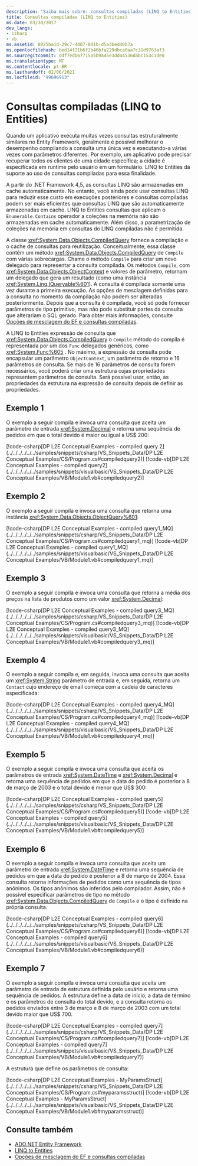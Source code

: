 ```yaml
---
description: 'Saiba mais sobre: consultas compiladas (LINQ to Entities)'
title: Consultas compiladas (LINQ to Entities)
ms.date: 03/30/2017
dev_langs:
- csharp
- vb
ms.assetid: 8025ba1d-29c7-4407-841b-d5a3bed40b7a
ms.openlocfilehash: bed14f21b6f2b46bfa229dbca0aa7c31d9763af3
ms.sourcegitcommit: ddf7edb67715a5b9a45e3dd44536dabc153c1de0
ms.translationtype: MT
ms.contentlocale: pt-BR
ms.lasthandoff: 02/06/2021
ms.locfileid: "99696913"
---
```

# <a name="compiled-queries--linq-to-entities"></a>Consultas compiladas (LINQ to Entities)

Quando um aplicativo executa muitas vezes consultas estruturalmente similares no Entity Framework, geralmente é possível melhorar o desempenho compilando a consulta uma única vez e executando-a várias vezes com parâmetros diferentes. Por exemplo, um aplicativo pode precisar recuperar todos os clientes de uma cidade específica; a cidade é especificada em runtime pelo usuário em um formulário. LINQ to Entities dá suporte ao uso de consultas compiladas para essa finalidade.  
  
 A partir do .NET Framework 4,5, as consultas LINQ são armazenadas em cache automaticamente. No entanto, você ainda pode usar consultas LINQ para reduzir esse custo em execuções posteriores e consultas compiladas podem ser mais eficientes que consultas LINQ que são automaticamente armazenadas em cache. LINQ to Entities consultas que aplicam o `Enumerable.Contains` operador a coleções na memória não são armazenadas em cache automaticamente. Além disso, a parametrização de coleções na memória em consultas do LINQ compiladas não é permitida.  
  
 A classe <xref:System.Data.Objects.CompiledQuery> fornece a compilação e o cache de consultas para reutilização. Conceitualmente, essa classe contém um método <xref:System.Data.Objects.CompiledQuery> de `Compile` com várias sobrecargas. Chame o método `Compile` para criar um novo delegado para representar a consulta compilada. Os métodos `Compile`, com <xref:System.Data.Objects.ObjectContext> e valores de parâmetro, retornam um delegado que gera um resultado (como uma instância <xref:System.Linq.IQueryable%601>). A consulta é compilada somente uma vez durante a primeira execução. As opções de mesclagem definidas para a consulta no momento da compilação não podem ser alteradas posteriormente. Depois que a consulta é compilada, você só pode fornecer parâmetros de tipo primitivo, mas não pode substituir partes da consulta que alterariam o SQL gerado. Para obter mais informações, consulte [Opções de mesclagem do EF e consultas compiladas](/archive/blogs/dsimmons/ef-merge-options-and-compiled-queries).
  
 A LINQ to Entities expressão de consulta que <xref:System.Data.Objects.CompiledQuery> o `Compile` método do compila é representada por um dos `Func` delegados genéricos, como <xref:System.Func%605> . No máximo, a expressão de consulta pode encapsular um parâmetro `ObjectContext`, um parâmetro de retorno e 16 parâmetros de consulta. Se mais de 16 parâmetros de consulta forem necessários, você poderá criar uma estrutura cujas propriedades representem parâmetros de consulta. Será possível usar, então, as propriedades da estrutura na expressão de consulta depois de definir as propriedades.  
  
## <a name="example-1"></a>Exemplo 1  

 O exemplo a seguir compila e invoca uma consulta que aceita um parâmetro de entrada <xref:System.Decimal> e retorna uma sequência de pedidos em que o total devido é maior ou igual a US$ 200:  
  
 [!code-csharp[DP L2E Conceptual Examples - compiled query 2](../../../../../../samples/snippets/csharp/VS_Snippets_Data/DP L2E Conceptual Examples/CS/Program.cs#compiledquery2)]
 [!code-vb[DP L2E Conceptual Examples - compiled query2](../../../../../../samples/snippets/visualbasic/VS_Snippets_Data/DP L2E Conceptual Examples/VB/Module1.vb#compiledquery2)]  
  
## <a name="example-2"></a>Exemplo 2  

 O exemplo a seguir compila e invoca uma consulta que retorna uma instância <xref:System.Data.Objects.ObjectQuery%601>:  
  
 [!code-csharp[DP L2E Conceptual Examples - compiled query1_MQ](../../../../../../samples/snippets/csharp/VS_Snippets_Data/DP L2E Conceptual Examples/CS/Program.cs#compiledquery1_mq)]
 [!code-vb[DP L2E Conceptual Examples - compiled query1_MQ](../../../../../../samples/snippets/visualbasic/VS_Snippets_Data/DP L2E Conceptual Examples/VB/Module1.vb#compiledquery1_mq)]  
  
## <a name="example-3"></a>Exemplo 3  

 O exemplo a seguir compila e invoca uma consulta que retorna a média dos preços na lista de produtos como um valor <xref:System.Decimal>:  
  
 [!code-csharp[DP L2E Conceptual Examples - compiled query3_MQ](../../../../../../samples/snippets/csharp/VS_Snippets_Data/DP L2E Conceptual Examples/CS/Program.cs#compiledquery3_mq)]
 [!code-vb[DP L2E Conceptual Examples - compiled query3_MQ](../../../../../../samples/snippets/visualbasic/VS_Snippets_Data/DP L2E Conceptual Examples/VB/Module1.vb#compiledquery3_mq)]  
  
## <a name="example-4"></a>Exemplo 4  

 O exemplo a seguir compila e, em seguida, invoca uma consulta que aceita um <xref:System.String> parâmetro de entrada e, em seguida, retorna um `Contact` cujo endereço de email começa com a cadeia de caracteres especificada:  
  
 [!code-csharp[DP L2E Conceptual Examples - compiled query4_MQ](../../../../../../samples/snippets/csharp/VS_Snippets_Data/DP L2E Conceptual Examples/CS/Program.cs#compiledquery4_mq)]
 [!code-vb[DP L2E Conceptual Examples - compiled query4_MQ](../../../../../../samples/snippets/visualbasic/VS_Snippets_Data/DP L2E Conceptual Examples/VB/Module1.vb#compiledquery4_mq)]  
  
## <a name="example-5"></a>Exemplo 5  

 O exemplo a seguir compila e invoca uma consulta que aceita os parâmetros de entrada <xref:System.DateTime> e <xref:System.Decimal> e retorna uma sequência de pedidos em que a data do pedido é posterior a 8 de março de 2003 e o total devido é menor que US$ 300:  
  
 [!code-csharp[DP L2E Conceptual Examples - compiled query5](../../../../../../samples/snippets/csharp/VS_Snippets_Data/DP L2E Conceptual Examples/CS/Program.cs#compiledquery5)]
 [!code-vb[DP L2E Conceptual Examples - compiled query5](../../../../../../samples/snippets/visualbasic/VS_Snippets_Data/DP L2E Conceptual Examples/VB/Module1.vb#compiledquery5)]  
  
## <a name="example-6"></a>Exemplo 6  

 O exemplo a seguir compila e invoca uma consulta que aceita um parâmetro de entrada <xref:System.DateTime> e retorna uma sequência de pedidos em que a data do pedido é posterior a 8 de março de 2004. Essa consulta retorna informações de pedidos como uma sequência de tipos anônimos. Os tipos anônimos são inferidos pelo compilador. Assim, não é possível especificar parâmetros de tipo no método <xref:System.Data.Objects.CompiledQuery> de `Compile` e o tipo é definido na própria consulta.  
  
 [!code-csharp[DP L2E Conceptual Examples - compiled query6](../../../../../../samples/snippets/csharp/VS_Snippets_Data/DP L2E Conceptual Examples/CS/Program.cs#compiledquery6)]
 [!code-vb[DP L2E Conceptual Examples - compiled query6](../../../../../../samples/snippets/visualbasic/VS_Snippets_Data/DP L2E Conceptual Examples/VB/Module1.vb#compiledquery6)]  
  
## <a name="example-7"></a>Exemplo 7  

 O exemplo a seguir compila e invoca uma consulta que aceita um parâmetro de entrada de estrutura definida pelo usuário e retorna uma sequência de pedidos. A estrutura define a data de início, a data de término e os parâmetros de consulta do total devido, e a consulta retorna os pedidos enviados entre 3 de março e 8 de março de 2003 com um total devido maior que US$ 700.  
  
 [!code-csharp[DP L2E Conceptual Examples - compiled query7](../../../../../../samples/snippets/csharp/VS_Snippets_Data/DP L2E Conceptual Examples/CS/Program.cs#compiledquery7)]
 [!code-vb[DP L2E Conceptual Examples - compiled query7](../../../../../../samples/snippets/visualbasic/VS_Snippets_Data/DP L2E Conceptual Examples/VB/Module1.vb#compiledquery7)]  
  
 A estrutura que define os parâmetros de consulta:  
  
 [!code-csharp[DP L2E Conceptual Examples - MyParamsStruct](../../../../../../samples/snippets/csharp/VS_Snippets_Data/DP L2E Conceptual Examples/CS/Program.cs#myparamsstruct)]
 [!code-vb[DP L2E Conceptual Examples - MyParamsStruct](../../../../../../samples/snippets/visualbasic/VS_Snippets_Data/DP L2E Conceptual Examples/VB/Module1.vb#myparamsstruct)]  
  
## <a name="see-also"></a>Consulte também

- [ADO.NET Entity Framework](../index.md)
- [LINQ to Entities](linq-to-entities.md)
- [Opções de mesclagem do EF e consultas compiladas](/archive/blogs/dsimmons/ef-merge-options-and-compiled-queries)
